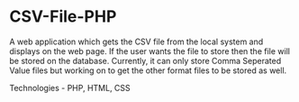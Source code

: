 # CSV-File-PHP
A web application which gets the CSV file from the local system and displays on the web page. If the user wants the file to store then
the file will be stored on the database. Currently, it can only store Comma Seperated Value files but working on to get the other format files
to be stored as well.

Technologies - PHP, HTML, CSS
